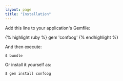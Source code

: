 ```yaml
---
layout: page
title: "Installation"
---
```


Add this line to your application's Gemfile:

{% highlight ruby %}
gem 'confoog'
{% endhighlight %}

And then execute:

    $ bundle

Or install it yourself as:

    $ gem install confoog

